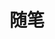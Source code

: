 ---
title: 随笔
description: 日常生活随笔，思考与见解。
slug: develop
image:

# Badge style
style:
    background: "#2a9d8f"
    color: "#fff"
---